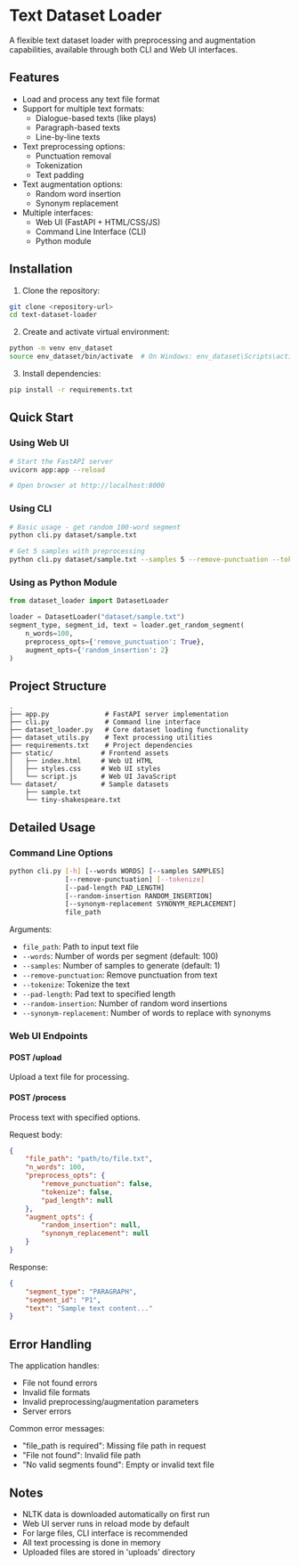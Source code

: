 # Text Dataset Loader

A flexible text dataset loader with preprocessing and augmentation capabilities, available through both CLI and Web UI interfaces.

## Features

- Load and process any text file format
- Support for multiple text formats:
  - Dialogue-based texts (like plays)
  - Paragraph-based texts
  - Line-by-line texts
- Text preprocessing options:
  - Punctuation removal
  - Tokenization
  - Text padding
- Text augmentation options:
  - Random word insertion
  - Synonym replacement
- Multiple interfaces:
  - Web UI (FastAPI + HTML/CSS/JS)
  - Command Line Interface (CLI)
  - Python module

## Installation

1. Clone the repository:
```bash
git clone <repository-url>
cd text-dataset-loader
```

2. Create and activate virtual environment:
```bash
python -m venv env_dataset
source env_dataset/bin/activate  # On Windows: env_dataset\Scripts\activate
```

3. Install dependencies:
```bash
pip install -r requirements.txt
```

## Quick Start

### Using Web UI
```bash
# Start the FastAPI server
uvicorn app:app --reload

# Open browser at http://localhost:8000
```

### Using CLI
```bash
# Basic usage - get random 100-word segment
python cli.py dataset/sample.txt

# Get 5 samples with preprocessing
python cli.py dataset/sample.txt --samples 5 --remove-punctuation --tokenize
```

### Using as Python Module
```python
from dataset_loader import DatasetLoader

loader = DatasetLoader("dataset/sample.txt")
segment_type, segment_id, text = loader.get_random_segment(
    n_words=100,
    preprocess_opts={'remove_punctuation': True},
    augment_opts={'random_insertion': 2}
)
```

## Project Structure

```
.
├── app.py              # FastAPI server implementation
├── cli.py              # Command line interface
├── dataset_loader.py   # Core dataset loading functionality
├── dataset_utils.py    # Text processing utilities
├── requirements.txt    # Project dependencies
├── static/            # Frontend assets
│   ├── index.html     # Web UI HTML
│   ├── styles.css     # Web UI styles
│   └── script.js      # Web UI JavaScript
└── dataset/           # Sample datasets
    ├── sample.txt
    └── tiny-shakespeare.txt
```

## Detailed Usage

### Command Line Options

```bash
python cli.py [-h] [--words WORDS] [--samples SAMPLES] 
              [--remove-punctuation] [--tokenize] 
              [--pad-length PAD_LENGTH]
              [--random-insertion RANDOM_INSERTION]
              [--synonym-replacement SYNONYM_REPLACEMENT]
              file_path
```

Arguments:
- `file_path`: Path to input text file
- `--words`: Number of words per segment (default: 100)
- `--samples`: Number of samples to generate (default: 1)
- `--remove-punctuation`: Remove punctuation from text
- `--tokenize`: Tokenize the text
- `--pad-length`: Pad text to specified length
- `--random-insertion`: Number of random word insertions
- `--synonym-replacement`: Number of words to replace with synonyms

### Web UI Endpoints

#### POST /upload
Upload a text file for processing.

#### POST /process
Process text with specified options.

Request body:
```json
{
    "file_path": "path/to/file.txt",
    "n_words": 100,
    "preprocess_opts": {
        "remove_punctuation": false,
        "tokenize": false,
        "pad_length": null
    },
    "augment_opts": {
        "random_insertion": null,
        "synonym_replacement": null
    }
}
```

Response:
```json
{
    "segment_type": "PARAGRAPH",
    "segment_id": "P1",
    "text": "Sample text content..."
}
```

## Error Handling

The application handles:
- File not found errors
- Invalid file formats
- Invalid preprocessing/augmentation parameters
- Server errors

Common error messages:
- "file_path is required": Missing file path in request
- "File not found": Invalid file path
- "No valid segments found": Empty or invalid text file

## Notes

- NLTK data is downloaded automatically on first run
- Web UI server runs in reload mode by default
- For large files, CLI interface is recommended
- All text processing is done in memory
- Uploaded files are stored in 'uploads' directory